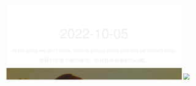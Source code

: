 <!-- [START DAILY SAYING] -->
<!-- Please keep comment here to allow auto update -->
<p align="center">
  <img src="assets/daily-saying/2022-10-05.svg" height="196"/>
  <img src="https://dots365.herokuapp.com?d=2022-10-05" height="196"/>
</p>
<!-- [END DAILY SAYING] -->

<!-- <p align="center">
<img alt="profile views" src="https://komarev.com/ghpvc/?username=bubkoo&color=brightgreen&style=flat-square&label=PROFILE+VIEWS" />
</p> -->
